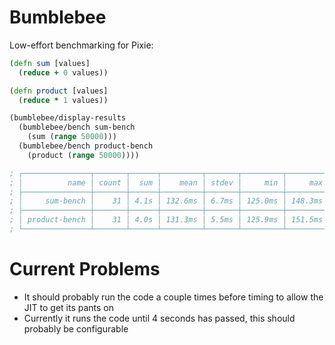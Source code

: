 Bumblebee
=========

Low-effort benchmarking for Pixie:

```clojure
(defn sum [values]
  (reduce + 0 values))

(defn product [values]
  (reduce * 1 values))

(bumblebee/display-results
  (bumblebee/bench sum-bench
    (sum (range 50000)))
  (bumblebee/bench product-bench
    (product (range 50000))))

; ┌───────────────┬───────┬──────┬─────────┬───────┬─────────┬─────────┐
; │          name │ count │  sum │    mean │ stdev │     min │     max │
; ├───────────────┼───────┼──────┼─────────┼───────┼─────────┼─────────┤
; │     sum-bench │    31 │ 4.1s │ 132.6ms │ 6.7ms │ 125.0ms │ 148.3ms │
; ├───────────────┼───────┼──────┼─────────┼───────┼─────────┼─────────┤
; │ product-bench │    31 │ 4.0s │ 131.3ms │ 5.5ms │ 125.9ms │ 151.5ms │
; └───────────────┴───────┴──────┴─────────┴───────┴─────────┴─────────┘
```

Current Problems
================

* It should probably run the code a couple times before timing to allow the JIT to get its pants on
* Currently it runs the code until 4 seconds has passed, this should probably be configurable

